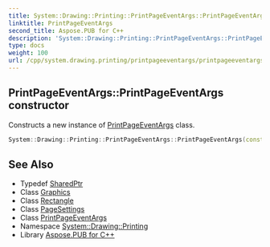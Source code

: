 ```yaml
---
title: System::Drawing::Printing::PrintPageEventArgs::PrintPageEventArgs constructor
linktitle: PrintPageEventArgs
second_title: Aspose.PUB for C++
description: 'System::Drawing::Printing::PrintPageEventArgs::PrintPageEventArgs constructor. Constructs a new instance of PrintPageEventArgs class in C++.'
type: docs
weight: 100
url: /cpp/system.drawing.printing/printpageeventargs/printpageeventargs/
---
```

## PrintPageEventArgs::PrintPageEventArgs constructor


Constructs a new instance of [PrintPageEventArgs](../) class.

```cpp
System::Drawing::Printing::PrintPageEventArgs::PrintPageEventArgs(const SharedPtr<Graphics> &, const SharedPtr<Rectangle> &, const SharedPtr<Rectangle> &, const SharedPtr<PageSettings> &)
```

## See Also

* Typedef [SharedPtr](../../../system/sharedptr/)
* Class [Graphics](../../../system.drawing/graphics/)
* Class [Rectangle](../../../system.drawing/rectangle/)
* Class [PageSettings](../../pagesettings/)
* Class [PrintPageEventArgs](../)
* Namespace [System::Drawing::Printing](../../)
* Library [Aspose.PUB for C++](../../../)
